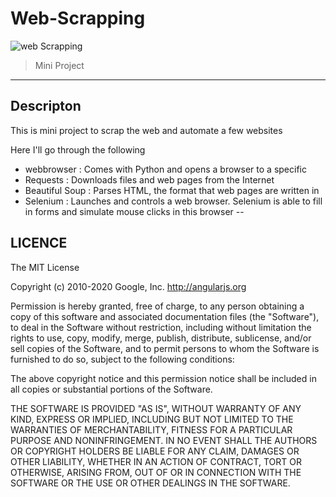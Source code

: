 # Web-Scrapping

![web Scrapping](https://fiverr-res.cloudinary.com/images/t_main1,q_auto,f_auto,q_auto,f_auto/gigs/135171944/original/32f12a37299e4db4649677711813fc4534620e7f/do-python-web-scraping-and-data-mining.png)

> Mini Project
---
## Descripton

This is mini project to scrap the web and automate a few websites

Here I'll go through the following

- webbrowser     : Comes with Python and opens a browser to a specific
- Requests       : Downloads files and web pages from the Internet
- Beautiful Soup : Parses HTML, the format that web pages are written in
- Selenium       : Launches and controls a web browser. Selenium is able to
                   fill in forms and simulate mouse clicks in this browser
--
## LICENCE

The MIT License

Copyright (c) 2010-2020 Google, Inc. http://angularjs.org

Permission is hereby granted, free of charge, to any person obtaining a copy
of this software and associated documentation files (the "Software"), to deal
in the Software without restriction, including without limitation the rights
to use, copy, modify, merge, publish, distribute, sublicense, and/or sell
copies of the Software, and to permit persons to whom the Software is
furnished to do so, subject to the following conditions:

The above copyright notice and this permission notice shall be included in
all copies or substantial portions of the Software.

THE SOFTWARE IS PROVIDED "AS IS", WITHOUT WARRANTY OF ANY KIND, EXPRESS OR
IMPLIED, INCLUDING BUT NOT LIMITED TO THE WARRANTIES OF MERCHANTABILITY,
FITNESS FOR A PARTICULAR PURPOSE AND NONINFRINGEMENT. IN NO EVENT SHALL THE
AUTHORS OR COPYRIGHT HOLDERS BE LIABLE FOR ANY CLAIM, DAMAGES OR OTHER
LIABILITY, WHETHER IN AN ACTION OF CONTRACT, TORT OR OTHERWISE, ARISING FROM,
OUT OF OR IN CONNECTION WITH THE SOFTWARE OR THE USE OR OTHER DEALINGS IN
THE SOFTWARE.
